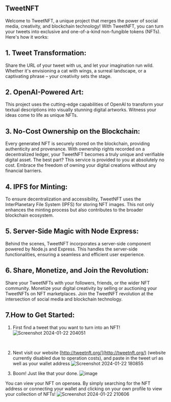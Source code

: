 

## TweetNFT

Welcome to TweetNFT, a unique project that merges the power of social media, creativity, and blockchain technology! With TweetNFT, you can turn your tweets into exclusive and one-of-a-kind non-fungible tokens (NFTs). Here's how it works:


## 1. Tweet Transformation:

Share the URL of your tweet with us, and let your imagination run wild. Whether it's envisioning a cat with wings, a surreal landscape, or a captivating phrase – your creativity sets the stage.

## 2. OpenAI-Powered Art:
This project uses the cutting-edge capabilities of OpenAI to transform your textual descriptions into visually stunning digital artworks. Witness your ideas come to life as unique NFTs.

## 3. No-Cost Ownership on the Blockchain:

 Every generated NFT is securely stored on the blockchain, providing authenticity and provenance. With ownership rights recorded on a decentralized ledger, your TweetNFT becomes a truly unique and verifiable digital asset. The best part? This service is provided to you at absolutely no cost. Embrace the freedom of owning your digital creations without any financial barriers.

 ## 4. IPFS for Minting:

To ensure decentralization and accessibility, TweetNFT uses the InterPlanetary File System (IPFS) for storing NFT images. This not only enhances the minting process but also contributes to the broader blockchain ecosystem.

## 5. Server-Side Magic with Node Express:

Behind the scenes, TweetNFT incorporates a server-side component powered by Node.js and Express. This handles the server-side functionalities, ensuring a seamless and efficient user experience.

## 6. Share, Monetize, and Join the Revolution:

Share your TweetNFTs with your followers, friends, or the wider NFT community. Monetize your digital creativity by selling or auctioning your TweetNFTs on NFT marketplaces. Join the TweetNFT revolution at the intersection of social media and blockchain technology.

## 7.How to Get Started:

1. First find a tweet that you want to turn into an NFT!  
![Screenshot 2024-01-22 204051](https://github.com/Noah-Medvinsky/tweetNFT/assets/152045716/5a0dc8e7-4646-45df-b39b-d2f1c8fe88d9)
<p>&nbsp;</p>

2. Next visit our website [http://tweetnft.org/](http://tweetnft.org/) (website currently disabled due to operation costs), and paste in the tweet url as well as your wallet address
![Screenshot 2024-01-22 180855](https://github.com/Noah-Medvinsky/tweetNFT/assets/152045716/8913de65-828d-49f6-8993-fecfd32a9a2f)

3. Boom! Just like that your done. 
![image](https://github.com/Noah-Medvinsky/tweetNFT/assets/152045716/426174c6-6e0e-4345-b1fb-b8216f4f23ac)

You can view your NFT on opensea. By simply searching for the NFT address or connecting your wallet and clicking on your own profile to view your collection of NFTs!
![Screenshot 2024-01-22 210606](https://github.com/Noah-Medvinsky/tweetNFT/assets/152045716/929a0b82-f650-4765-8457-5d699eef9160)


